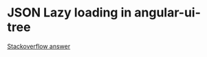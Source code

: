 # JSON Lazy loading in angular-ui-tree

[Stackoverflow answer](https://stackoverflow.com/questions/22168343/angular-js-render-json-in-tree-like-format/44408262#44408262)
